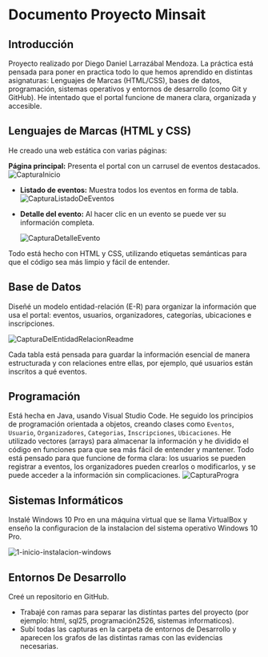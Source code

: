 #  Documento Proyecto Minsait

## Introducción
Proyecto realizado por Diego Daniel Larrazábal Mendoza.
La práctica está pensada para poner en practica todo lo que hemos aprendido en distintas asignaturas: Lenguajes de Marcas (HTML/CSS), bases de datos, programación, sistemas operativos y entornos de desarrollo (como Git y GitHub).
He intentado que el portal funcione de manera clara, organizada y accesible.

## Lenguajes de Marcas (HTML y CSS)
He creado una web estática con varias páginas:

 **Página principal:** Presenta el portal con un carrusel de eventos destacados.
![CapturaInicio](https://github.com/user-attachments/assets/775dba10-c8d9-469c-95c4-37800044ba97)

 
- **Listado de eventos:** Muestra todos los eventos en forma de tabla.
![CapturaListadoDeEventos](https://github.com/user-attachments/assets/6efd123d-8ce5-4962-8416-3541ef5113eb)

  
- **Detalle del evento:** Al hacer clic en un evento se puede ver su información completa.

  ![CapturaDetalleEvento](https://github.com/user-attachments/assets/5e263ef2-5ca3-4643-a6f7-971c9af65c75)

Todo está hecho con HTML y CSS, utilizando etiquetas semánticas para que el código sea más limpio y fácil de entender.
## Base de Datos
Diseñé un modelo entidad-relación (E-R) para organizar la información que usa el portal: eventos, usuarios, organizadores, categorías, ubicaciones e inscripciones.

![CapturaDelEntidadRelacionReadme](https://github.com/user-attachments/assets/f71b1328-43ee-403c-9f54-5097483fb535)

Cada tabla está pensada para guardar la información esencial de manera estructurada y con relaciones entre ellas, por ejemplo, qué usuarios están inscritos a qué eventos.

## Programación
Está hecha en Java, usando Visual Studio Code. He seguido los principios de programación orientada a objetos, creando clases como `Eventos`, `Usuario`, `Organizadores`, `Categorias`, `Inscripciones`, `Ubicaciones`.
He utilizado vectores (arrays) para almacenar la información y he dividido el código en funciones para que sea más fácil de entender y mantener. Todo está pensado para que funcione de forma clara: los usuarios se pueden registrar a eventos, los organizadores pueden crearlos o modificarlos, y se puede acceder a la información sin complicaciones.
![CapturaProgra](https://github.com/user-attachments/assets/c464668b-ac50-4d07-ac4c-7cb2c620e9c4)

## Sistemas Informáticos
Instalé Windows 10 Pro en una máquina virtual que se llama VirtualBox y enseño la configuracion de la instalacion del sistema operativo Windows 10 Pro.

![1-inicio-instalacion-windows](https://github.com/user-attachments/assets/b3b5f72e-2fd3-4452-834d-1b69a2b8d13d)

## Entornos De Desarrollo
Creé un repositorio en GitHub.
- Trabajé con ramas para separar las distintas partes del proyecto (por ejemplo: html, sql25, programación2526, sistemas informaticos).
- Subí todas las capturas en la carpeta de entornos de Desarrollo y aparecen los grafos de las distintas ramas con las evidencias necesarias.



